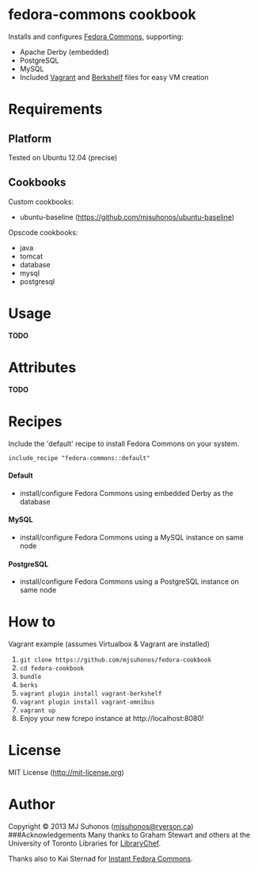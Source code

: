 # fedora-commons cookbook

Installs and configures [Fedora Commons](http://www.fedora-commons.org), supporting:

* Apache Derby (embedded)
* PostgreSQL
* MySQL
* Included [Vagrant](http://www.vagrantup.com) and [Berkshelf](http://berkshelf.com) files for easy VM creation

# Requirements
## Platform
Tested on Ubuntu 12.04 (precise)

## Cookbooks
Custom cookbooks:
* ubuntu-baseline (https://github.com/mjsuhonos/ubuntu-baseline)

Opscode cookbooks:
* java
* tomcat
* database
* mysql
* postgresql

# Usage
__TODO__

# Attributes
__TODO__

# Recipes
Include the 'default' recipe to install Fedora Commons on your system.

	include_recipe "fedora-commons::default"
#### Default
- install/configure Fedora Commons using embedded Derby as the database

#### MySQL
- install/configure Fedora Commons using a MySQL instance on same node

#### PostgreSQL
- install/configure Fedora Commons using a PostgreSQL instance on same node

# How to

Vagrant example (assumes Virtualbox & Vagrant are installed)

1. `git clone https://github.com/mjsuhonos/fedora-cookbook`
2. `cd fedora-cookbook`
3. `bundle`
4. `berks`
5. `vagrant plugin install vagrant-berkshelf`
6. `vagrant plugin install vagrant-omnibus`
7. `vagrant up`
8. Enjoy your new fcrepo instance at http://localhost:8080!

# License
MIT License (<http://mit-license.org>)

# Author
Copyright © 2013 MJ Suhonos (<mjsuhonos@ryerson.ca>)
###Acknowledgements
Many thanks to Graham Stewart and others at the University of Toronto Libraries for [LibraryChef](https://github.com/LibraryChef).

Thanks also to Kai Sternad for [Instant Fedora Commons](https://github.com/kaisternad/instant-fedora-commons).
